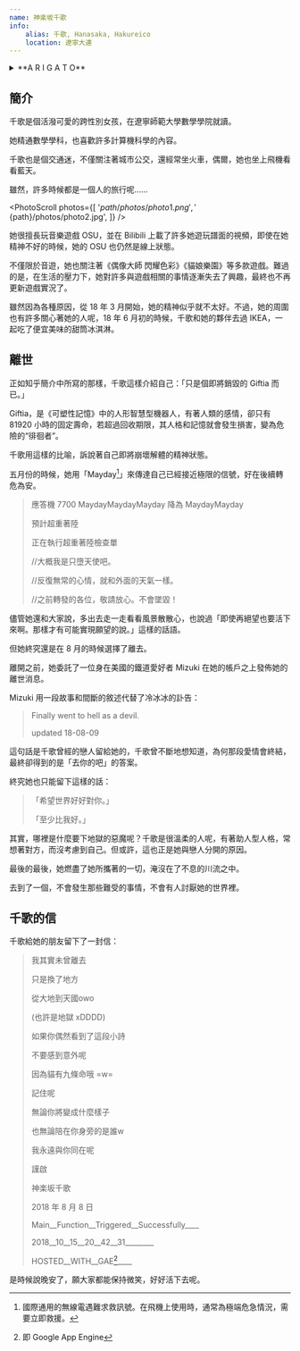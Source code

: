 ```yaml
---
name: 神楽坂千歌
info:
    alias: 千歌, Hanasaka, Hakureico
    location: 遼寧大連
---
```


<details>
<summary>**A R I G A T O**</summary>
> こんなちいさな星座なのに
>
> 明明我只是一個如此渺小的星座
> 
> ココにいたこと 気付いてくれて
> 
> 存在於這裡 你卻能注意到
> 
> ありがとう
> 
> 謝謝你
</details>


## 簡介

千歌是個活潑可愛的跨性別女孩，在遼寧師範大學數學學院就讀。

她精通數學學科，也喜歡許多計算機科學的內容。

千歌也是個交通迷，不僅關注著城市公交，還經常坐火車，偶爾，她也坐上飛機看看藍天。

雖然，許多時候都是一個人的旅行呢……

<PhotoScroll photos={[
    '${path}/photos/photo1.png',
    '${path}/photos/photo2.jpg',
]} />

她很擅長玩音樂遊戲 OSU，並在 Bilibili 上載了許多她遊玩譜面的視頻，即使在她精神不好的時候，她的 OSU 也仍然是線上狀態。

不僅限於音遊，她也關注著《偶像大師 閃耀色彩》《貓娘樂園》等多款遊戲。難過的是，在生活的壓力下，她對許多與遊戲相關的事情逐漸失去了興趣，最終也不再更新遊戲實況了。

雖然因為各種原因，從 18 年 3 月開始，她的精神似乎就不太好。不過，她的周圍也有許多關心著她的人呢，18 年 6 月初的時候，千歌和她的夥伴去過 IKEA，一起吃了便宜美味的甜筒冰淇淋。

## 離世

正如知乎簡介中所寫的那樣，千歌這樣介紹自己：「只是個即將銷毀的 Giftia 而已。」

Giftia，是《可塑性記憶》中的人形智慧型機器人，有著人類的感情，卻只有 81920 小時的固定壽命，若超過回收期限，其人格和記憶就會發生損害，變為危險的“徘徊者”。

千歌用這樣的比喻，訴說著自己即將崩壞解體的精神狀態。

五月份的時候，她用「Mayday[^1]」來傳達自己已經接近極限的信號，好在後續轉危為安。

> 應答機 7700 MaydayMaydayMayday 降為 MaydayMayday
> 
> 預計超重著陸
> 
> 正在執行超重著陸檢查單
> 
> //大概我是只墮天使吧。
> 
> //反復無常的心情，就和外面的天氣一樣。
> 
> //之前轉發的各位，敬請放心。不會墜毀！

儘管她還和大家說，多出去走一走看看風景散散心，也說過「即使再絕望也要活下來啊。那樣才有可能實現願望的說。」這樣的話語。

但她終究還是在 8 月的時候選擇了離去。

離開之前，她委託了一位身在美國的鐵道愛好者 Mizuki 在她的帳戶之上發佈她的離世消息。

Mizuki 用一段故事和間斷的敘述代替了冷冰冰的訃告：

> Finally went to hell as a devil.
> 
> updated 18-08-09

這句話是千歌曾經的戀人留給她的，千歌曾不斷地想知道，為何那段愛情會終結，最終卻得到的是「去你的吧」的答案。

終究她也只能留下這樣的話：

> 「希望世界好好對你。」
>
> 「至少比我好。」

其實，哪裡是什麼要下地獄的惡魔呢？千歌是很溫柔的人呢，有著助人型人格，常想著對方，而沒考慮到自己。但或許，這也正是她與戀人分開的原因。

最後的最後，她燃盡了她所攜著的一切，淹沒在了不息的川流之中。

去到了一個，不會發生那些難受的事情，不會有人討厭她的世界裡。

## 千歌的信

千歌給她的朋友留下了一封信：

> 我其實未曾離去
> 
> 只是換了地方
>
> 從大地到天國owo
>
> (也許是地獄 xDDDD)
>
> 如果你偶然看到了這段小詩
>
> 不要感到意外呢
>
> 因為貓有九條命哦 =w=
>
> 記住呢
>
> 無論你將變成什麼樣子
>
> 也無論陪在你身旁的是誰w
>
> 我永遠與你同在呢
>
> 謹啟
>
> 神楽坂千歌
> 
> 2018 年 8 月 8 日
> 
> Main__Function__Triggered__Successfully____
> 
> 2018__10__15__20__42__31________
> 
> HOSTED__WITH__GAE[^2]____ 

是時候說晚安了，願大家都能保持微笑，好好活下去呢。

[^1]: 國際通用的無線電遇難求救訊號。在飛機上使用時，通常為極端危急情況，需要立即救援。

[^2]: 即 Google App Engine
